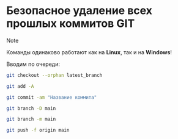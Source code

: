 # Безопасное удаление всех прошлых коммитов GIT

> [!NOTE]  
> Команды одинаково работают как на **Linux**, так и на **Windows**!

Вводим по очереди:

```bash
git checkout --orphan latest_branch
```

```bash
git add -A
```

```bash
git commit -am "Название коммита"
```

```bash
git branch -D main
```

```bash
git branch -m main
```

```bash
git push -f origin main
```
